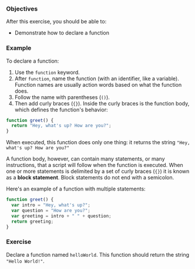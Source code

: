 <!--{ ids:[145], language:'JavaScript', type:'workshop', order: 1, name:'Function Declarations', description:'Declare a function' }-->

### Objectives

After this exercise, you should be able to:

- Demonstrate how to declare a function

### Example

To declare a function:

1. Use the `function` keyword.
2. After `function`, name the function (with an identifier, like a variable). Function names are usually action words based on what the function does.
3. Follow the name with parentheses (`()`).
4. Then add curly braces (`{}`). Inside the curly braces is the function body, which defines the function's behavior:

```js
function greet() {
  return "Hey, what's up? How are you?";
}
```

When executed, this function does only one thing: it returns the string `"Hey, what's up? How are you?"`

A function body, however, can contain many statements, or many instructions, that a script will follow when the function is executed. When one or more statements is delimited by a set of curly braces (`{}`) it is known as a __block statement__. Block statements do not end with a semicolon.

Here's an example of a function with multiple statements:

```js
function greet() {
  var intro = "Hey, what's up?";
  var question = "How are you?";
  var greeting = intro + " " + question;
  return greeting;
}
```

### Exercise

Declare a function named `helloWorld`. This function should return the string `"Hello World!"`.
